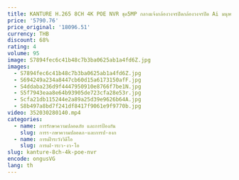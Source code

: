 ```yaml
---
title: KANTURE H.265 8CH 4K POE NVR ชุด5MP กลางแจ้งกล้องวงจรปิดกล้องวงจรปิด Ai มนุษย์ตรวจพบเสียง IR-CUT การเฝ้าระวังวิดีโอระบบ
price: '5790.76'
price_original: '18096.51'
currency: THB
discount: 68%
rating: 4
volume: 95
image: S7894fec6c41b48c7b3ba0625ab1a4fd6Z.jpg
images:
  - S7894fec6c41b48c7b3ba0625ab1a4fd6Z.jpg
  - S694249a234a8447cb60d15a6173150afF.jpg
  - S4ddaba236d9f4447950910e8766f7be1N.jpg
  - S5f7943eaa8e64b93905de723cfa28e53r.jpg
  - Scfa21db115244e2a89a25d39e9626b64A.jpg
  - S8b497a8bd7f241df8417f9061e9f9770b.jpg
video: 352030280140.mp4
categories:
  - name: การรักษาความปลอดภัย และการป้องกัน
    slug: การร-กษาความปลอดภ-และการป-องก
  - name: การเฝ้าระวังวิดีโอ
    slug: การเฝ-าระว-งว-โอ
slug: kanture-8ch-4k-poe-nvr
encode: ongusVG
lang: th
---
```

  